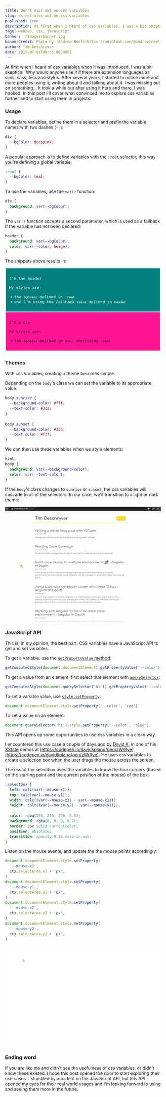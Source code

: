 ```yaml
---
title: Don't miss out on css variables
slug: do-not-miss-out-on-css-variables
published: true
description: At first when I heard of css variables, I was a bit skeptical. Why would anyone use it if there are extension languages as scss, sass, less and stylus. After several years, I stated to notice more and more peoples using it, writing about it and talking about it. I was missing out on something... After a while of using it, I was hooked.
tags: webdev, css, javascript
banner: ./images/banner.jpg
bannerCredit: Photo by [Andrew Neel](https://unsplash.com/@andrewtneel) on [Unsplash](https://unsplash.com)
author: Tim Deschryver
date: 2019-07-01T08:31:00.000Z
---
```


At first when I heard of [css variables](https://www.w3.org/TR/css-variables/) when it was introduced, I was a bit skeptical. Why would anyone use it if there are extension languages as scss, sass, less and stylus. After several years, I started to notice more and more peoples using it, writing about it and talking about it. I was missing out on something... It took a while but after using it here and there, I was hooked. In this post I'll cover what convinced me to explore css variables further and to start using them in projects.

### Usage

To declare variables, define them in a selector and prefix the variable names with two dashes (`--`):

```css
div {
  --bgColor: deeppink;
}
```

A popular approach is to define variables with the `:root` selector, this way you're defining a global variable:

```css
:root {
  --bgColor: teal;
}
```

To use the variables, use the `var()` function:

```css
div {
  background: var(--bgColor);
}
```

The `var()` function accepts a second parameter, which is used as a fallback if the variable has not been declared:

```css
header {
  background: var(--bgColor);
  color: var(--color, beige);
}
```

The snippets above results in:

![Image showing the results of the code snippets](./images/0.png)

### Themes

With css variables, creating a theme becomes simple.

Depending on the `body`'s class we can set the variable to its appropriate value:

```css
body.sunrise {
  --background-color: #fff;
  --text-color: #333;
}

body.sunset {
  --background-color: #333;
  --text-color: #fff;
}
```

We can then use these variables when we style elements:

```css
html,
body {
  background: var(--background-color);
  color: var(--text-color);
}
```

If the `body`'s class changes to `sunrise` or `sunset`, the css variables will cascade to all of the selectors.
In our case, we'll transition to a light or dark theme:

![GIF showing a dark and light theme](./images/1.gif)

### JavaScript API

This is, in my opinion, the best part. CSS variables have a JavaScript API to get and set variables.

To get a variable, use the [`getPropertyValue` method](https://developer.mozilla.org/en-US/docs/Web/API/CSSStyleDeclaration/getPropertyValue):

```js
getComputedStyle(document.documentElement).getPropertyValue('--color')
```

To get a value from an element, first select that element with [`querySelector`](https://developer.mozilla.org/en-US/docs/Web/API/Document/querySelector):

```js
getComputedStyle(document.querySelector('h1')).getPropertyValue('--color')
```

To set a variable value, use [`style.setProperty`](https://developer.mozilla.org/en-US/docs/Web/API/CSSStyleDeclaration/setProperty):

```js
document.documentElement.style.setProperty('--color', 'red')
```

To set a value on an element:

```js
document.querySelector('h1').style.setProperty('--color', 'blue')
```

This API opens up some opportunities to use css variables in a clean way.

I encountered this use case a couple of days ago by [David K.](https://twitter.com/DavidKPiano) in one of his [XState](https://xstate.js.org) demos at [https://codepen.io/davidkpiano/pen/zWrRye](https://codepen.io/davidkpiano/pen/zWrRye). He uses css variables to create a selection box when the user drags the mouse across the screen.

The css of the selectbox uses the variables to know the four corners (based on the starting point and the current position of the mouse) of the box:

```css
.selectbox {
  left: calc(var(--mouse-x1));
  top: calc(var(--mouse-y1));
  width: calc((var(--mouse-x2) - var(--mouse-x1)));
  height: calc((var(--mouse-y2) - var(--mouse-y1)));

  color: rgba(255, 255, 255, 0.5);
  background: rgba(0, 0, 0, 0.1);
  border: 2px solid currentColor;
  position: absolute;
  transition: opacity 0.3s ease-in-out;
}
```

Listen on the mouse events, and update the the mouse points accordingly:

```js
document.documentElement.style.setProperty(
  '--mouse-x1',
  ctx.selectArea.x1 + 'px',
)
document.documentElement.style.setProperty(
  '--mouse-y1',
  ctx.selectArea.y1 + 'px',
)
document.documentElement.style.setProperty(
  '--mouse-x2',
  ctx.selectArea.x2 + 'px',
)
document.documentElement.style.setProperty(
  '--mouse-y2',
  ctx.selectArea.y2 + 'px',
)
```

![GIF showing a drag panel](./images/2.gif)

### Ending word

If you are like me and didn't see the usefulness of css variables, or didn't know these existed.
I hope this post opened the door to start exploring their use cases.
I stumbled by accident on the JavaScript API, but this API opened my eyes for their real world usages and I'm looking forward to using and seeing them more in the future.

